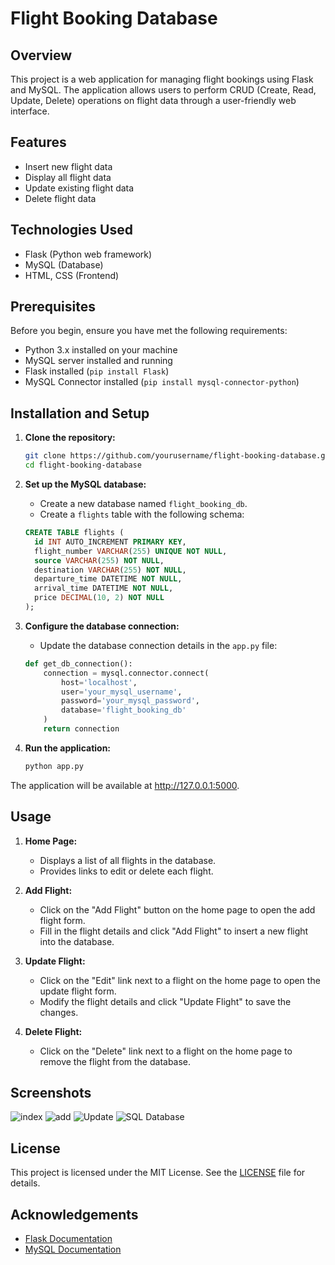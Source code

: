 # Flight Booking Database

## Overview

This project is a web application for managing flight bookings using Flask and MySQL. The application allows users to perform CRUD (Create, Read, Update, Delete) operations on flight data through a user-friendly web interface.

## Features

- Insert new flight data
- Display all flight data
- Update existing flight data
- Delete flight data

## Technologies Used

- Flask (Python web framework)
- MySQL (Database)
- HTML, CSS (Frontend)

## Prerequisites

Before you begin, ensure you have met the following requirements:

- Python 3.x installed on your machine
- MySQL server installed and running
- Flask installed (`pip install Flask`)
- MySQL Connector installed (`pip install mysql-connector-python`)

## Installation and Setup

1. **Clone the repository:**

   ```bash
   git clone https://github.com/yourusername/flight-booking-database.git
   cd flight-booking-database
2. **Set up the MySQL database:**
   * Create a new database named `flight_booking_db`.
   * Create a `flights` table with the following schema:

   ```sql
   CREATE TABLE flights (
     id INT AUTO_INCREMENT PRIMARY KEY,
     flight_number VARCHAR(255) UNIQUE NOT NULL,
     source VARCHAR(255) NOT NULL,
     destination VARCHAR(255) NOT NULL,
     departure_time DATETIME NOT NULL,
     arrival_time DATETIME NOT NULL,
     price DECIMAL(10, 2) NOT NULL
   );
3. **Configure the database connection:**
   * Update the database connection details in the `app.py` file:

   ```python
   def get_db_connection():
       connection = mysql.connector.connect(
           host='localhost',
           user='your_mysql_username',
           password='your_mysql_password',
           database='flight_booking_db'
       )
       return connection
4. **Run the application:**

   ```bash
   python app.py

The application will be available at http://127.0.0.1:5000.
## Usage

1. **Home Page:**
   * Displays a list of all flights in the database.
   * Provides links to edit or delete each flight.

2. **Add Flight:**
   * Click on the "Add Flight" button on the home page to open the add flight form.
   * Fill in the flight details and click "Add Flight" to insert a new flight into the database.

3. **Update Flight:**
   * Click on the "Edit" link next to a flight on the home page to open the update flight form.
   * Modify the flight details and click "Update Flight" to save the changes.

4. **Delete Flight:**
   * Click on the "Delete" link next to a flight on the home page to remove the flight from the database.
## Screenshots

![index](Images/INDEX.png)
![add](Images/ADD.png)
![Update](Images/UPDATE.png)
![SQL Database](Images/SQLDATABASE.png)
## License

This project is licensed under the MIT License. See the [LICENSE](LICENSE) file for details.
## Acknowledgements

* [Flask Documentation](https://flask.palletsprojects.com/)
* [MySQL Documentation](https://dev.mysql.com/doc/)
